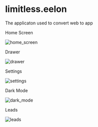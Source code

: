 # limitless.eelon

The applicaton used to convert web to app


<!-- ## Getting Started

This project is a starting point for a Flutter application.

A few resources to get you started if this is your first Flutter project: -->

<!-- - [Lab: Write your first Flutter app](https://flutter.dev/docs/get-started/codelab)
- [Cookbook: Useful Flutter samples](https://flutter.dev/docs/cookbook) -->

<!-- For help getting started with Flutter, view our
[online documentation](https://flutter.dev/docs), which offers tutorials,
samples, guidance on mobile development, and a full API reference. -->


Home Screen




![home_screen](https://user-images.githubusercontent.com/99036793/182131510-99771b91-66f2-4ade-b24e-fa0c8da025e2.jpg)


Drawer






![drawer](https://user-images.githubusercontent.com/99036793/182131527-e4302379-e379-4835-8555-30c196d57503.jpg)



Settings




![settings](https://user-images.githubusercontent.com/99036793/182131542-706e4be0-2e61-4683-b4dc-0203ce601e66.jpg)

Dark Mode




![dark_mode](https://user-images.githubusercontent.com/99036793/182131546-6c11554a-5e20-416f-91fe-24d9583dec58.jpg)

Leads




![leads](https://user-images.githubusercontent.com/99036793/182131571-48e49727-160a-4159-b290-3ee0f379e923.jpg)
